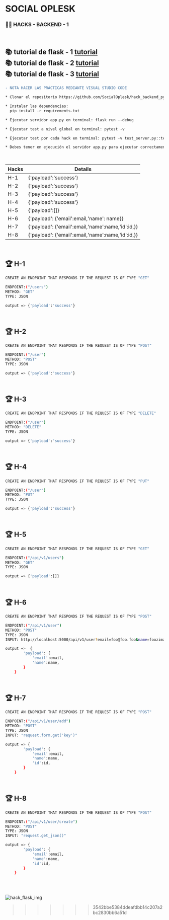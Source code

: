 
# SOCIAL OPLESK
### 🏴‍☠️ HACKS - BACKEND - 1

<br/>

📚 tutorial de flask - 1 [tutorial](https://towardsdatascience.com/creating-restful-apis-using-flask-and-python-655bad51b24)
<br/>
📚 tutorial de flask - 2 [tutorial](https://www.moesif.com/blog/technical/api-development/Building-RESTful-API-with-Flask/)
<br/>
📚 tutorial de flask - 3 [tutorial](https://www.digitalocean.com/community/tutorials/processing-incoming-request-data-in-flask)
---

```diff
- NOTA HACER LAS PRÁCTICAS MEDIANTE VISUAL STUDIO CODE  
```

```diff
* Clonar el repositorio https://github.com/SocialOplesk/hack_backend_python_1.git

* Instalar las dependencias:
  pip install -r requirements.txt 

* Ejecutar servidor app.py en terminal: flask run --debug

* Ejecutar test a nivel global en terminal: pytest -v

* Ejecutar test por cada hack en terminal: pytest -v test_server.py::test_hack_1

* Debes tener en ejecución el servidor app.py para ejecutar correctamente el testing  
```
<br/>

|Hacks | Details | 
|----------|---------|
| H-1      | {'payload':'success'} |
| H-2      | {'payload':'success'} |
| H-3      | {'payload':'success'} | 
| H-4      | {'payload':'success'} |
| H-5      | {'payload':[]} |
| H-6      | {'payload': {'email':email,'name': name}}|
| H-7      | {'payload': {'email':email,'name':name,'id':id,}} |
| H-8      | {'payload': {'email':email,'name':name,'id':id,}}  | 
<br/> 

## 🏆 H-1 

```sh
CREATE AN ENDPOINT THAT RESPONDS IF THE REQUEST IS OF TYPE "GET"

ENDPOINT:("/users")
METHOD: "GET"
TYPE: JSON

output => {'payload':'success'}
```
<br/>


## 🏆 H-2
```sh
CREATE AN ENDPOINT THAT RESPONDS IF THE REQUEST IS OF TYPE "POST"

ENDPOINT:("/user")
METHOD: "POST"
TYPE: JSON

output => {'payload':'success'}
```
<br/>

## 🏆 H-3
```sh
CREATE AN ENDPOINT THAT RESPONDS IF THE REQUEST IS OF TYPE "DELETE"

ENDPOINT:("/user")
METHOD: "DELETE"
TYPE: JSON

output => {'payload':'success'}
```
<br/>

## 🏆 H-4
```sh
CREATE AN ENDPOINT THAT RESPONDS IF THE REQUEST IS OF TYPE "PUT"

ENDPOINT:("/user")
METHOD: "PUT"
TYPE: JSON

output => {'payload':'success'}

```
<br/>

## 🏆 H-5
```sh
CREATE AN ENDPOINT THAT RESPONDS IF THE REQUEST IS OF TYPE "GET"

ENDPOINT:("/api/v1/users")
METHOD: "GET"
TYPE: JSON

output => {'payload':[]}
```
<br/>


## 🏆 H-6
```sh
CREATE AN ENDPOINT THAT RESPONDS IF THE REQUEST IS OF TYPE "POST"

ENDPOINT:("/api/v1/user")
METHOD: "POST"
TYPE: JSON
INPUT: http://localhost:5000/api/v1/user?email=foo@foo.foo&name=fooziman

output =>  {
        'payload': {
            'email':email,
            'name':name,
        }
    }
```
<br/>

## 🏆 H-7
```sh
CREATE AN ENDPOINT THAT RESPONDS IF THE REQUEST IS OF TYPE "POST"

ENDPOINT:("/api/v1/user/add")
METHOD: "POST"
TYPE: JSON
INPUT: "request.form.get('key')"

output => {
        'payload': {
            'email':email,
            'name':name,
            'id':id,
        }
    }
```
<br/>

## 🏆 H-8
```sh
CREATE AN ENDPOINT THAT RESPONDS IF THE REQUEST IS OF TYPE "POST"

ENDPOINT:("/api/v1/user/create")
METHOD: "POST"
TYPE: JSON
INPUT: "request.get_json()"

output => {
        'payload': {
            'email':email,
            'name':name,
            'id':id,
        }
    }
```
<br/>
<br/>

![hack_flask_img](https://github.com/user-attachments/assets/f8f4c52f-64d3-4304-8bcc-95169de62c0b)
>>>>>>> 3542bbe5384ddeafdbb14c207a2bc2830bb6a51d
